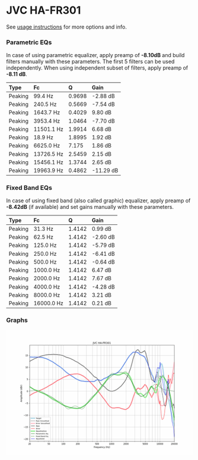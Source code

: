 # JVC HA-FR301
See [usage instructions](https://github.com/jaakkopasanen/AutoEq#usage) for more options and info.

### Parametric EQs
In case of using parametric equalizer, apply preamp of **-8.10dB** and build filters manually
with these parameters. The first 5 filters can be used independently.
When using independent subset of filters, apply preamp of **-8.11 dB**.

| Type    | Fc         |      Q | Gain      |
|:--------|:-----------|:-------|:----------|
| Peaking | 99.4 Hz    | 0.9698 | -2.88 dB  |
| Peaking | 240.5 Hz   | 0.5669 | -7.54 dB  |
| Peaking | 1643.7 Hz  | 0.4029 | 9.80 dB   |
| Peaking | 3953.4 Hz  | 1.0464 | -7.70 dB  |
| Peaking | 11501.1 Hz | 1.9914 | 6.68 dB   |
| Peaking | 18.9 Hz    | 1.8995 | 1.92 dB   |
| Peaking | 6625.0 Hz  | 7.175  | 1.86 dB   |
| Peaking | 13726.5 Hz | 2.5459 | 2.15 dB   |
| Peaking | 15456.1 Hz | 1.3744 | 2.65 dB   |
| Peaking | 19963.9 Hz | 0.4862 | -11.29 dB |

### Fixed Band EQs
In case of using fixed band (also called graphic) equalizer, apply preamp of **-8.42dB**
(if available) and set gains manually with these parameters.

| Type    | Fc         |      Q | Gain     |
|:--------|:-----------|:-------|:---------|
| Peaking | 31.3 Hz    | 1.4142 | 0.99 dB  |
| Peaking | 62.5 Hz    | 1.4142 | -2.60 dB |
| Peaking | 125.0 Hz   | 1.4142 | -5.79 dB |
| Peaking | 250.0 Hz   | 1.4142 | -6.41 dB |
| Peaking | 500.0 Hz   | 1.4142 | -0.64 dB |
| Peaking | 1000.0 Hz  | 1.4142 | 6.47 dB  |
| Peaking | 2000.0 Hz  | 1.4142 | 7.67 dB  |
| Peaking | 4000.0 Hz  | 1.4142 | -4.28 dB |
| Peaking | 8000.0 Hz  | 1.4142 | 3.21 dB  |
| Peaking | 16000.0 Hz | 1.4142 | 0.21 dB  |

### Graphs
![](./JVC%20HA-FR301.png)